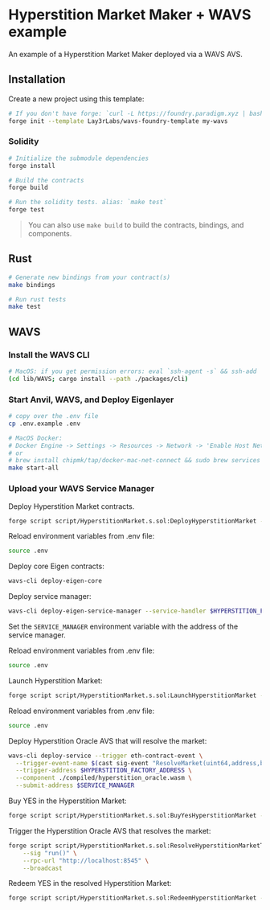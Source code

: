 # Hyperstition Market Maker + WAVS example

An example of a Hyperstition Market Maker deployed via a WAVS AVS.

## Installation

Create a new project using this template:

```bash
# If you don't have forge: `curl -L https://foundry.paradigm.xyz | bash`
forge init --template Lay3rLabs/wavs-foundry-template my-wavs
```

### Solidity

```bash
# Initialize the submodule dependencies
forge install

# Build the contracts
forge build

# Run the solidity tests. alias: `make test`
forge test
```

> You can also use `make build` to build the contracts, bindings, and components.

## Rust

```bash
# Generate new bindings from your contract(s)
make bindings

# Run rust tests
make test
```

## WAVS

### Install the WAVS CLI

```bash
# MacOS: if you get permission errors: eval `ssh-agent -s` && ssh-add
(cd lib/WAVS; cargo install --path ./packages/cli)
```

### Start Anvil, WAVS, and Deploy Eigenlayer

```bash
# copy over the .env file
cp .env.example .env

# MacOS Docker:
# Docker Engine -> Settings -> Resources -> Network -> 'Enable Host Networking'
# or
# brew install chipmk/tap/docker-mac-net-connect && sudo brew services start chipmk/tap/docker-mac-net-connect
make start-all
```

### Upload your WAVS Service Manager

Deploy Hyperstition Market contracts.

```bash
forge script script/HyperstitionMarket.s.sol:DeployHyperstitionMarket --rpc-url http://localhost:8545 --broadcast
```

Reload environment variables from .env file:

```bash
source .env
```

Deploy core Eigen contracts:

```bash
wavs-cli deploy-eigen-core
```

Deploy service manager:

```bash
wavs-cli deploy-eigen-service-manager --service-handler $HYPERSTITION_FACTORY_ADDRESS
```

Set the `SERVICE_MANAGER` environment variable with the address of the service manager.

Reload environment variables from .env file:

```bash
source .env
```

Launch Hyperstition Market:

```bash
forge script script/HyperstitionMarket.s.sol:LaunchHyperstitionMarket --rpc-url http://localhost:8545 --broadcast
```

Reload environment variables from .env file:

```bash
source .env
```

Deploy Hyperstition Oracle AVS that will resolve the market:

```bash
wavs-cli deploy-service --trigger eth-contract-event \
  --trigger-event-name $(cast sig-event "ResolveMarket(uint64,address,bytes)" | cut -c 3-) \
  --trigger-address $HYPERSTITION_FACTORY_ADDRESS \
  --component ./compiled/hyperstition_oracle.wasm \
  --submit-address $SERVICE_MANAGER
```

Buy YES in the Hyperstition Market:

```bash
forge script script/HyperstitionMarket.s.sol:BuyYesHyperstitionMarket --rpc-url http://localhost:8545 --broadcast
```

Trigger the Hyperstition Oracle AVS that resolves the market:

```bash
forge script script/HyperstitionMarket.s.sol:ResolveHyperstitionMarketTrigger \
    --sig "run()" \
    --rpc-url "http://localhost:8545" \
    --broadcast
```

Redeem YES in the resolved Hyperstition Market:

```bash
forge script script/HyperstitionMarket.s.sol:RedeemHyperstitionMarket --rpc-url http://localhost:8545 --broadcast
```
